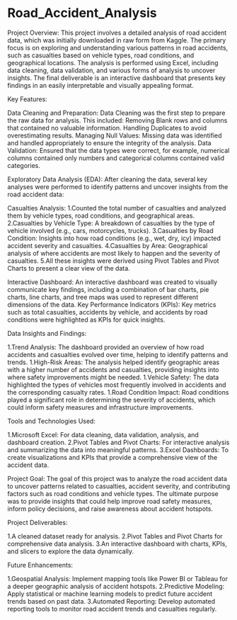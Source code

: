 # Road_Accident_Analysis
Project Overview:
This project involves a detailed analysis of road accident data, which was initially downloaded in raw form from Kaggle. The primary focus is on exploring and understanding various patterns in road accidents, such as casualties based on vehicle types, road conditions, and geographical locations. The analysis is performed using Excel, including data cleaning, data validation, and various forms of analysis to uncover insights. The final deliverable is an interactive dashboard that presents key findings in an easily interpretable and visually appealing format.

Key Features:

Data Cleaning and Preparation:
Data Cleaning was the first step to prepare the raw data for analysis. 
This included:
Removing Blank rows and columns that contained no valuable information.
Handling Duplicates to avoid overestimating results.
Managing Null Values: Missing data was identified and handled appropriately to ensure the integrity of the analysis.
Data Validation: Ensured that the data types were correct, for example, numerical columns contained only numbers and categorical columns contained valid categories.

Exploratory Data Analysis (EDA):
After cleaning the data, several key analyses were performed to identify patterns and uncover insights from the road accident data:

Casualties Analysis:
1.Counted the total number of casualties and analyzed them by vehicle types, road conditions, and geographical areas.
2.Casualties by Vehicle Type: A breakdown of casualties by the type of vehicle involved (e.g., cars, motorcycles, trucks).
3.Casualties by Road Condition: Insights into how road conditions (e.g., wet, dry, icy) impacted accident severity and casualties.
4.Casualties by Area: Geographical analysis of where accidents are most likely to happen and the severity of casualties.
5.All these insights were derived using Pivot Tables and Pivot Charts to present a clear view of the data.

Interactive Dashboard:
An interactive dashboard was created to visually communicate key findings, including a combination of bar charts, pie charts, line charts, and tree maps was used to represent different dimensions of the data.
Key Performance Indicators (KPIs): Key metrics such as total casualties, accidents by vehicle, and accidents by road conditions were highlighted as KPIs for quick insights.

Data Insights and Findings:

1.Trend Analysis: The dashboard provided an overview of how road accidents and casualties evolved over time, helping to identify patterns and trends.
1.High-Risk Areas: The analysis helped identify geographic areas with a higher number of accidents and casualties, providing insights into where safety improvements might be needed.
1.Vehicle Safety: The data highlighted the types of vehicles most frequently involved in accidents and the corresponding casualty rates.
1.Road Condition Impact: Road conditions played a significant role in determining the severity of accidents, which could inform safety measures and infrastructure improvements.

Tools and Technologies Used:

1.Microsoft Excel: For data cleaning, data validation, analysis, and dashboard creation.
2.Pivot Tables and Pivot Charts: For interactive analysis and summarizing the data into meaningful patterns.
3.Excel Dashboards: To create visualizations and KPIs that provide a comprehensive view of the accident data.

Project Goal:
The goal of this project was to analyze the road accident data to uncover patterns related to casualties, accident severity, and contributing factors such as road conditions and vehicle types. The ultimate purpose was to provide insights that could help improve road safety measures, inform policy decisions, and raise awareness about accident hotspots.

Project Deliverables:

1.A cleaned dataset ready for analysis.
2.Pivot Tables and Pivot Charts for comprehensive data analysis.
3.An interactive dashboard with charts, KPIs, and slicers to explore the data dynamically.

Future Enhancements:

1.Geospatial Analysis: Implement mapping tools like Power BI or Tableau for a deeper geographic analysis of accident hotspots.
2.Predictive Modeling: Apply statistical or machine learning models to predict future accident trends based on past data.
3.Automated Reporting: Develop automated reporting tools to monitor road accident trends and casualties regularly.

